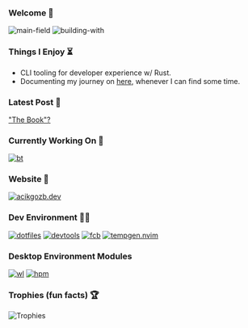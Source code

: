 ### Welcome 👋

![main-field](https://img.shields.io/badge/main_field-cloud_infrastructure%2C_tooling-%235c4ee5)
![building-with](https://img.shields.io/badge/building_with-love%2C_sweat%2C_tears-red)

### Things I Enjoy ⏳

  * CLI tooling for developer experience w/ Rust.
  * Documenting my journey on [here](https://acikgozb.dev/posts), whenever I can find some time.

### Latest Post 💭

["The Book"?](https://acikgozb.dev/posts/the-book)

### Currently Working On :wrench:

[![bt](https://github-readme-stats.vercel.app/api/pin/?username=acikgozb&repo=bt&theme=github_dark&description_lines_count=2&border_color=3d444d&cache_seconds=2160)](https://github.com/acikgozb/bt)

### Website 💭

[![acikgozb.dev](https://github-readme-stats.vercel.app/api/pin/?username=acikgozb&repo=acikgozb.dev&theme=github_dark&description_lines_count=2&border_color=3d444d&cache_seconds=21600)](https://github.com/acikgozb/acikgozb.dev)

### Dev Environment 👨‍💻

[![dotfiles](https://github-readme-stats.vercel.app/api/pin/?username=acikgozb&repo=dotfiles&theme=github_dark&description_lines_count=2&border_color=3d444d&cache_seconds=21600)](https://github.com/acikgozb/dotfiles)
[![devtools](https://github-readme-stats.vercel.app/api/pin/?username=acikgozb&repo=devtools&theme=github_dark&description_lines_count=2&border_color=3d444d&cache_seconds=21601)](https://github.com/acikgozb/devtools)
[![fcb](https://github-readme-stats.vercel.app/api/pin/?username=acikgozb&repo=fcb&theme=github_dark&description_lines_count=2&border_color=3d444d&cache_seconds=21601)](https://github.com/acikgozb/fcb)
[![tempgen.nvim](https://github-readme-stats.vercel.app/api/pin/?username=acikgozb&repo=tempgen.nvim&theme=github_dark&description_lines_count=2&border_color=3d444d&cache_seconds=21600)](https://github.com/acikgozb/tempgen.nvim)

### Desktop Environment Modules

[![wl](https://github-readme-stats.vercel.app/api/pin/?username=acikgozb&repo=wl&theme=github_dark&description_lines_count=2&border_color=3d444d&cache_seconds=21600)](https://github.com/acikgozb/wl)
[![hpm](https://github-readme-stats.vercel.app/api/pin/?username=acikgozb&repo=hpm&theme=github_dark&description_lines_count=2&border_color=3d444d&cache_seconds=21600)](https://github.com/acikgozb/hpm)

### Trophies (fun facts) 🏆

![Trophies](https://github-profile-trophy.vercel.app/?username=acikgozb&theme=onestar&rank=SECRET,SSS,SS,S&margin-w=5&margin-h=5&row=2&no-frame=true)

